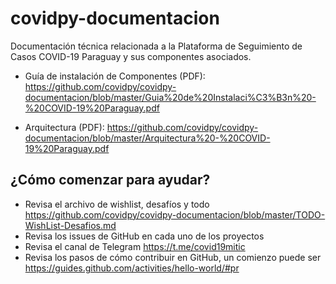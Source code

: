 # covidpy-documentacion
Documentación técnica relacionada a la Plataforma de Seguimiento de Casos COVID-19 Paraguay y sus componentes asociados.

  - Guía de instalación de Componentes (PDF): https://github.com/covidpy/covidpy-documentacion/blob/master/Guia%20de%20Instalaci%C3%B3n%20-%20COVID-19%20Paraguay.pdf

  - Arquitectura (PDF): https://github.com/covidpy/covidpy-documentacion/blob/master/Arquitectura%20-%20COVID-19%20Paraguay.pdf

## ¿Cómo comenzar para ayudar?
* Revisa el archivo de wishlist, desafíos y todo https://github.com/covidpy/covidpy-documentacion/blob/master/TODO-WishList-Desafios.md
* Revisa los issues de GitHub en cada uno de los proyectos
* Revisa el canal de Telegram https://t.me/covid19mitic
* Revisa los pasos de cómo contribuir en GitHub, un comienzo puede ser https://guides.github.com/activities/hello-world/#pr
